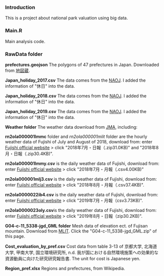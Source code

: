 ### Introduction 

This is a project about national park valuation using big data. 

### Main.R 

Main analysis code. 

### RawData folder

**prefectures.geojson** 
The polygons of 47 prefectures in Japan. Downloaded from [地図蔵](https://japonyol.net/editor/article/47-prefectures-geojson.html).

**Japan_holiday_2017.csv**
The data comes from the [NAOJ](https://eco.mtk.nao.ac.jp/koyomi/yoko/2017/rekiyou171.html). 
I added the information of "休日" into the data. 

**Japan_holiday_2018.csv**
The data comes from the [NAOJ](https://eco.mtk.nao.ac.jp/koyomi/yoko/2018/rekiyou181.html). 
I added the information of "休日" into the data.

**Japan_holiday_2019.csv**
The data comes from the [NAOJ](https://eco.mtk.nao.ac.jp/koyomi/yoko/2019/rekiyou191.html). 
I added the information of "休日" into the data.

**Weather folder**
The weather data download from [JMA](https://www.data.jma.go.jp/cpdinfo/extreme/extreme_p.html), including: 

**rn2ola000001lmmc**
folder and *rn2ola000001mlit* folder are the hourly weather data of Fujishi of July and August of 2018, download from: 
enter [Fujishi official website](https://www.city.fuji.shizuoka.jp/safety/c0306/rn2ola000001b1i9.html) > click "2018年7月・日報（.zip31.0KB)" and "2018年8月・日報（.zip30.4KB)". 

**rn2ola000001lmmy.csv**
is the daily weather data of Fujishi, download from: 
enter [Fujishi official website](https://www.city.fuji.shizuoka.jp/safety/c0306/rn2ola000001b1i9.html) > click "2018年7月・月報（.csv4.00KB)"

**rn2ola000001mlj3.csv** 
is the daily weather data of Fujishi, download from: 
enter [Fujishi official website](https://www.city.fuji.shizuoka.jp/safety/c0306/rn2ola000001b1i9.html) > click "2018年8月・月報（.csv37.4KB)". 

**rn2ola0000022ib4.csv** is the daily weather data of Fujishi, download from: 
enter [Fujishi official website](https://www.city.fuji.shizuoka.jp/safety/c0306/rn2ola000001qm64.html) > click "2019年7月・月報（csv3.73KB)". 

**rn2ola0000023oly.csv**is the daily weather data of Fujishi, download from: 
enter [Fujishi official website](https://www.city.fuji.shizuoka.jp/safety/c0306/rn2ola000001qm64.html) > click "2019年8月・日報（zip30.2KB)". 

**G04-c-11_5338-jgd_GML folder**
Mesh data of elevation ect. of Fujisan mountain. 
Download from [MLIT](https://nlftp.mlit.go.jp/ksj/gml/datalist/KsjTmplt-G04-c.html). 
Click the "G04-c-11_5338-jgd_GML.zip" of this page. 

**Cost_evaluation_by_pref.csv** 
Cost data from table 3-13 of 京都大学, 北海道大学, 甲南大学, 国立環境研究所, n.d. 我が国における自然環境施策への効果的な資源動員に向けた研究研究報告書.
The unit for cost is Japanese yen. 

**Region_pref.xlsx** 
Regions and prefectures, from Wikipedia. 

